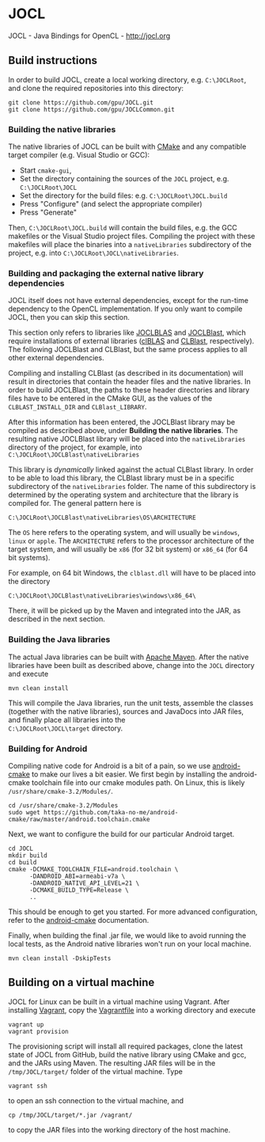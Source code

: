 # JOCL

JOCL - Java Bindings for OpenCL - http://jocl.org

## Build instructions

In order to build JOCL, create a local working directory, e.g.
`C:\JOCLRoot`, and clone the required repositories into this
directory:

    git clone https://github.com/gpu/JOCL.git
    git clone https://github.com/gpu/JOCLCommon.git
    
   
### Building the native libraries

The native libraries of JOCL can be built with [CMake](http://www.cmake.org/)
and any compatible target compiler (e.g. Visual Studio or GCC):

* Start `cmake-gui`,
* Set the directory containing the sources of the `JOCL` project, e.g. `C:\JOCLRoot\JOCL`
* Set the directory for the build files: e.g. `C:\JOCLRoot\JOCL.build`
* Press "Configure" (and select the appropriate compiler)
* Press "Generate"

Then, `C:\JOCLRoot\JOCL.build` will contain the build files, e.g. the
GCC makefiles or the Visual Studio project files. Compiling the project
with these makefiles will place the binaries into a `nativeLibraries`
subdirectory of the project, e.g. into 
`C:\JOCLRoot\JOCL\nativeLibraries`.


### Building and packaging the external native library dependencies

JOCL itself does not have external dependencies, except for the run-time
dependency to the OpenCL implementation. If you only want to compile 
JOCL, then you can skip this section.

This section only refers to libraries like 
[JOCLBLAS](https://github.com/gpu/JOCLBLAS) and
[JOCLBlast](https://github.com/gpu/JOCLBlast), which require installations of 
external libraries ([clBLAS](https://github.com/clMathLibraries/clBLAS/) and
[CLBlast](https://github.com/CNugteren/CLBlast/), respectively). The following 
JOCLBlast and CLBlast, but the same process applies to all other external 
dependencies.     

Compiling and installing CLBlast (as described in its documentation) will 
result in directories that contain the header files and the native libraries. 
In order to build JOCLBlast, the paths to these header directories and 
library files have to be entered in the CMake GUI, as the values of the
`CLBLAST_INSTALL_DIR` and `CLBlast_LIBRARY`. 

After this information has been entered, the JOCLBlast library may be 
compiled as described above, under **Building the native libraries**.
The resulting native JOCLBlast library will be placed into
the `nativeLibraries` directory of the project, for example, into
`C:\JOCLRoot\JOCLBlast\nativeLibraries`

This library is *dynamically* linked against the actual CLBlast library.
In order to be able to load this library, the CLBlast library must
be in a specific subdirectory of the `nativeLibraries` folder.
The name of this subdirectory is determined by the operating system and
architecture that the library is compiled for. The general pattern here is

`C:\JOCLRoot\JOCLBlast\nativeLibraries\OS\ARCHITECTURE` 

The `OS` here refers to the operating system, and will usually be `windows`, 
`linux` or `apple`. The `ARCHITECTURE` refers to the processor architecture 
of the target system, and will usually be `x86` (for 32 bit system) or 
`x86_64` (for 64 bit systems).

For example, on 64 bit Windows, the `clblast.dll` will have to be placed
into the directory

`C:\JOCLRoot\JOCLBlast\nativeLibraries\windows\x86_64\`

There, it will be picked up by the Maven and integrated into the JAR, 
as described in the next section.





### Building the Java libraries

The actual Java libraries can be built with 
[Apache Maven](https://maven.apache.org/). After the native libraries
have been built as described above, change into the `JOCL` directory
and execute 

    mvn clean install

This will compile the Java libraries, run the unit tests, assemble the 
classes (together with the native libraries), sources and JavaDocs into 
JAR files, and finally place all libraries into the  
`C:\JOCLRoot\JOCL\target` directory.


### Building for Android

Compiling native code for Android is a bit of a pain, so we use [android-cmake](https://github.com/taka-no-me/android-cmake)
to make our lives a bit easier. We first begin by installing the android-cmake
toolchain file into our cmake modules path. On Linux, this is likely
`/usr/share/cmake-3.2/Modules/`.

    cd /usr/share/cmake-3.2/Modules
    sudo wget https://github.com/taka-no-me/android-cmake/raw/master/android.toolchain.cmake

Next, we want to configure the build for our particular Android target.

    cd JOCL
    mkdir build
    cd build
    cmake -DCMAKE_TOOLCHAIN_FILE=android.toolchain \
          -DANDROID_ABI=armeabi-v7a \
          -DANDROID_NATIVE_API_LEVEL=21 \
          -DCMAKE_BUILD_TYPE=Release \
          ..

This should be enough to get you started. For more advanced configuration,
refer to the [android-cmake](https://github.com/taka-no-me/android-cmake)
documentation.

Finally, when building the final .jar file, we would like to avoid running the
local tests, as the Android native libraries won't run on your local machine.

    mvn clean install -DskipTests



## Building on a virtual machine

JOCL for Linux can be built in a virtual machine using Vagrant. After
installing [Vagrant](https://www.vagrantup.com/), copy the 
[Vagrantfile](Vagrantfile) into a working directory and execute 

    vagrant up
    vagrant provision
    
The provisioning script will install all required packages, clone
the latest state of JOCL from GitHub, build the native library
using CMake and gcc, and the JARs using Maven. The resulting
JAR files will be in the `/tmp/JOCL/target/` folder of the
virtual machine. Type

    vagrant ssh
    
to open an ssh connection to the virtual machine, and 
    
    cp /tmp/JOCL/target/*.jar /vagrant/
    
to copy the JAR files into the working directory of the host machine.

